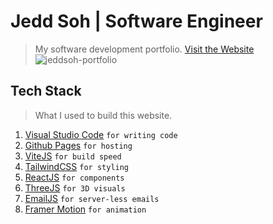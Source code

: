# Jedd Soh | Software Engineer
> My software development portfolio.
> [Visit the Website](https://jeddsoh.com/)
![jeddsoh-portfolio](https://user-images.githubusercontent.com/87773398/230783208-f21659d3-8a72-4cf0-90d5-e235322171d1.png)

## Tech Stack
> What I used to build this website.
1. [Visual Studio Code](https://code.visualstudio.com/) `for writing code`
2. [Github Pages](https://pages.github.com/) `for hosting`
3. [ViteJS](https://vitejs.dev/) `for build speed`
4. [TailwindCSS](https://tailwindcss.com/) `for styling`
5. [ReactJS](https://react.dev/) `for components`
6. [ThreeJS](https://threejs.org/) `for 3D visuals`
7. [EmailJS](https://www.emailjs.com/) `for server-less emails`
9. [Framer Motion](https://www.framer.com/motion/) `for animation`
